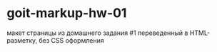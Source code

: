# goit-markup-hw-01
макет страницы из домашнего задания #1 переведенный в HTML-разметку, без CSS оформления
